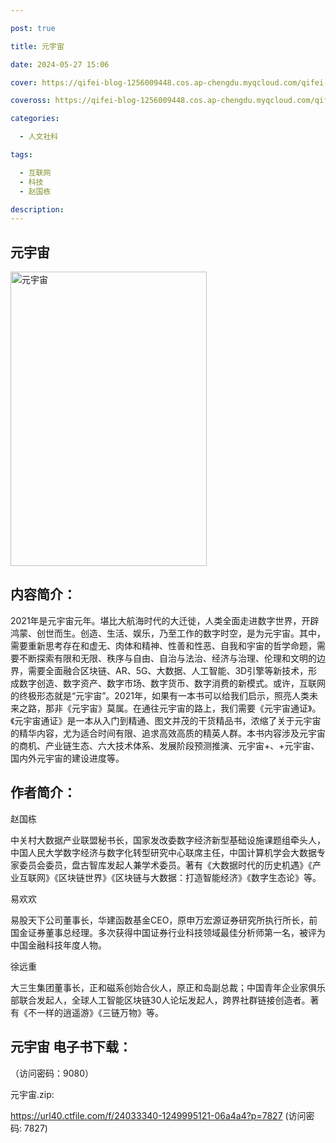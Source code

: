 ```yaml
---

post: true

title: 元宇宙

date: 2024-05-27 15:06

cover: https://qifei-blog-1256009448.cos.ap-chengdu.myqcloud.com/qifei-blog/660a22be9f345e8d031ac2f1.jpg

coveross: https://qifei-blog-1256009448.cos.ap-chengdu.myqcloud.com/qifei-blog/660a22be9f345e8d031ac2f1.jpg

categories:

  - 人文社科

tags:

  - 互联网
  - 科技
  - 赵国栋

description:
---
```


## 元宇宙
<img alt="元宇宙 " class="aligncenter loading" data-was-processed="true" decoding="async" fetchpriority="high" height="471" src="https://qifei-blog-1256009448.cos.ap-chengdu.myqcloud.com/qifei-blog/660a22be9f345e8d031ac2f1.jpg " style="cursor: zoom-in;" width="314"/>

## 内容简介：

2021年是元宇宙元年。堪比大航海时代的大迁徙，人类全面走进数字世界，开辟鸿蒙、创世而生。创造、生活、娱乐，乃至工作的数字时空，是为元宇宙。其中，需要重新思考存在和虚无、肉体和精神、性善和性恶、自我和宇宙的哲学命题，需要不断探索有限和无限、秩序与自由、自治与法治、经济与治理、伦理和文明的边界，需要全面融合区块链、AR、5G、大数据、人工智能、3D引擎等新技术，形成数字创造、数字资产、数字市场、数字货币、数字消费的新模式。或许，互联网的终极形态就是“元宇宙”。2021年，如果有一本书可以给我们启示，照亮人类未来之路，那非《元宇宙》莫属。在通往元宇宙的路上，我们需要《元宇宙通证》。《元宇宙通证》是一本从入门到精通、图文并茂的干货精品书，浓缩了关于元宇宙的精华内容，尤为适合时间有限、追求高效高质的精英人群。本书内容涉及元宇宙的商机、产业链生态、六大技术体系、发展阶段预测推演、元宇宙+、+元宇宙、国内外元宇宙的建设进度等。

## 作者简介：

赵国栋

中关村大数据产业联盟秘书长，国家发改委数字经济新型基础设施课题组牵头人，中国人民大学数字经济与数字化转型研究中心联席主任，中国计算机学会大数据专家委员会委员，盘古智库发起人兼学术委员。著有《大数据时代的历史机遇》《产业互联网》《区块链世界》《区块链与大数据：打造智能经济》《数字生态论》等。

易欢欢

易股天下公司董事长，华建函数基金CEO，原申万宏源证券研究所执行所长，前国金证券董事总经理。多次获得中国证券行业科技领域最佳分析师第一名，被评为中国金融科技年度人物。

徐远重

大三生集团董事长，正和磁系创始合伙人，原正和岛副总裁；中国青年企业家俱乐部联合发起人，全球人工智能区块链30人论坛发起人，跨界社群链接创造者。著有《不一样的逍遥游》《三链万物》等。

## 元宇宙 电子书下载：

 （访问密码：9080）

元宇宙.zip: 

https://url40.ctfile.com/f/24033340-1249995121-06a4a4?p=7827 (访问密码: 7827)
